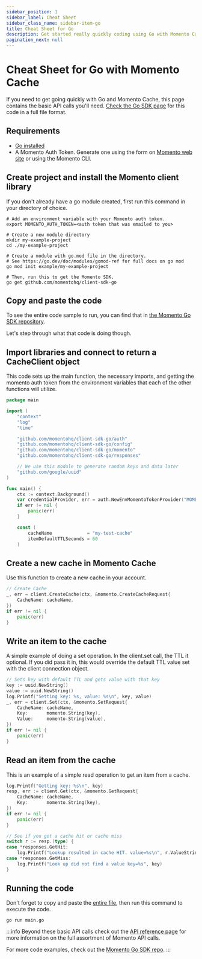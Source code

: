 ```yaml
---
sidebar_position: 1
sidebar_label: Cheat Sheet
sidebar_class_name: sidebar-item-go
title: Cheat Sheet for Go
description: Get started really quickly coding using Go with Momento Cache
pagination_next: null
---
```


# Cheat Sheet for Go with Momento Cache
If you need to get going quickly with Go and Momento Cache, this page contains the basic API calls you'll need. [Check the Go SDK page](https://github.com/momentohq/client-sdk-go) for this code in a full file format.

## Requirements

* [Go installed](https://go.dev/dl/)
* A Momento Auth Token. Generate one using the form on [Momento web site](https://www.gomomento.com/) or using the Momento CLI.

## Create project and install the Momento client library
If you don't already have a go module created, first run this command in your directory of choice.
```cli
# Add an environment variable with your Momento auth token.
export MOMENTO_AUTH_TOKEN=<auth token that was emailed to you>

# Create a new module directory
mkdir my-example-project
cd ./my-example-project

# Create a module with go.mod file in the directory.
# See https://go.dev/doc/modules/gomod-ref for full docs on go mod
go mod init example/my-example-project

# Then, run this to get the Momento SDK.
go get github.com/momentohq/client-sdk-go
```

## Copy and paste the code
To see the entire code sample to run, you can find that in [the Momento Go SDK repository](https://github.com/momentohq/client-sdk-go).

Let's step through what that code is doing though.

## Import libraries and connect to return a CacheClient object
This code sets up the main function, the necessary imports, and getting the momento auth token from the environment variables that each of the other functions will utilize.

```go
package main

import (
	"context"
	"log"
	"time"

	"github.com/momentohq/client-sdk-go/auth"
	"github.com/momentohq/client-sdk-go/config"
	"github.com/momentohq/client-sdk-go/momento"
	"github.com/momentohq/client-sdk-go/responses"

    // We use this module to generate random keys and data later
	"github.com/google/uuid"
)

func main() {
	ctx := context.Background()
	var credentialProvider, err = auth.NewEnvMomentoTokenProvider("MOMENTO_AUTH_TOKEN")
	if err != nil {
		panic(err)
	}

	const (
		cacheName             = "my-test-cache"
		itemDefaultTTLSeconds = 60
	)
```

## Create a new cache in Momento Cache
Use this function to create a new cache in your account.

```go
// Create Cache
_, err = client.CreateCache(ctx, &momento.CreateCacheRequest{
    CacheName: cacheName,
})
if err != nil {
    panic(err)
}
```

## Write an item to the cache
A simple example of doing a set operation. In the client.set call, the TTL it optional. If you did pass it in, this would override the default TTL value set with the client connection object.

```go
// Sets key with default TTL and gets value with that key
key := uuid.NewString()
value := uuid.NewString()
log.Printf("Setting key: %s, value: %s\n", key, value)
_, err = client.Set(ctx, &momento.SetRequest{
    CacheName: cacheName,
    Key:       momento.String(key),
    Value:     momento.String(value),
})
if err != nil {
    panic(err)
}
```

## Read an item from the cache
This is an example of a simple read operation to get an item from a cache.

```go
log.Printf("Getting key: %s\n", key)
resp, err := client.Get(ctx, &momento.GetRequest{
    CacheName: cacheName,
    Key:       momento.String(key),
})
if err != nil {
    panic(err)
}

// See if you got a cache hit or cache miss
switch r := resp.(type) {
case *responses.GetHit:
    log.Printf("Lookup resulted in cache HIT. value=%s\n", r.ValueString())
case *responses.GetMiss:
    log.Printf("Look up did not find a value key=%s", key)
}
```

## Running the code
Don't forget to copy and paste the [entire file](https://github.com/momentohq/client-sdk-go), then run this command to execute the code.

```cli
go run main.go
```

:::info
Beyond these basic API calls check out the [API reference page](/develop/api-reference/index.mdx) for more information on the full assortment of Momento API calls.

For more code examples, check out the [Momento Go SDK repo](https://github.com/momentohq/client-sdk-go/tree/main/examples).
:::
